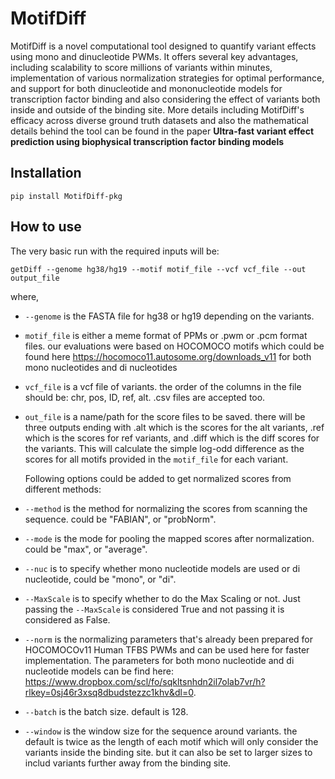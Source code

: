 # MotifDiff
MotifDiff is a novel computational tool designed to quantify variant effects using mono and dinucleotide PWMs. It offers several key advantages, including scalability to score millions of variants within minutes, implementation of various normalization strategies for optimal performance, and support for both dinucleotide and mononucleotide models for transcription factor binding and also considering the effect of variants both inside and outside of the binding site. More details including MotifDiff's efficacy across diverse ground truth datasets and also the mathematical details behind the tool can be found in the paper **Ultra-fast variant effect prediction using biophysical transcription factor binding models**

## Installation
```
pip install MotifDiff-pkg
```
## How to use
The very basic run with the required inputs will be:
```
getDiff --genome hg38/hg19 --motif motif_file --vcf vcf_file --out output_file
```
where,
- ```--genome``` is the FASTA file for hg38 or hg19 depending on the variants.
- ```motif_file```  is either a meme format of PPMs or .pwm or .pcm format files. our evaluations were based on HOCOMOCO motifs which could be found here https://hocomoco11.autosome.org/downloads_v11 for both mono nucleotides and di nucleotides
- ```vcf_file```  is a vcf file of variants. the order of the columns in the file should be: chr, pos, ID, ref, alt. .csv files are accepted too.
- ```out_file``` is a name/path for the score files to be saved. there will be three outputs ending with .alt which is the scores for the alt variants, .ref which is the scores for ref variants, and .diff which is the diff scores for the variants.
  This will calculate the simple log-odd difference as the scores for all motifs provided in the ```motif_file``` for each variant.

  Following options could be added to get normalized scores from different methods:
- ```--method```  is the method for normalizing the scores from scanning the sequence. could be "FABIAN", or "probNorm".
- ```--mode```  is the mode for pooling the mapped scores after normalization. could be "max", or "average".
- ```--nuc```  is to specify whether mono nucleotide models are used or di nucleotide, could be "mono", or "di".
- ```--MaxScale``` is to specify whether to do the Max Scaling or not. Just passing the ```--MaxScale``` is considered True and not passing it is considered as False.
- ```--norm``` is the normalizing parameters that's already been prepared for HOCOMOCOv11 Human TFBS PWMs and can be used here for faster implementation. The parameters for both mono nucleotide and di nucleotide models can be find here: https://www.dropbox.com/scl/fo/sqkltsnhdn2il7olab7vr/h?rlkey=0sj46r3xsq8dbudstezzc1khv&dl=0.
- ```--batch``` is the batch size. default is 128.
- ```--window``` is the window size for the sequence around variants. the default is twice as the length of each motif which will only consider the variants inside the binding site. but it can also be set to larger sizes to includ variants further away from the binding site.
